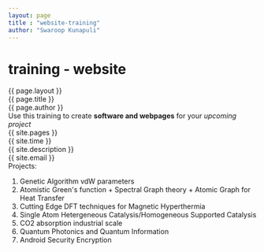```yaml
---
layout: page
title : "website-training"
author: "Swaroop Kunapuli"
---
```

# training - website
{{ page.layout }}  
{{ page.title }}  
{{ page.author }}  
Use this training to create **software and webpages** for your *upcoming project*  
{{ site.pages }}  
{{ site.time }}  
{{ site.description }}  
{{ site.email }}  
Projects:  
1. Genetic Algorithm vdW parameters
2. Atomistic Green's function + Spectral Graph theory + Atomic Graph for Heat Transfer  
3. Cutting Edge DFT techniques for Magnetic Hyperthermia  
4. Single Atom Hetergeneous Catalysis/Homogeneous Supported Catalysis
5. CO2 absorption industrial scale
6. Quantum Photonics and Quantum Information  
7. Android Security Encryption
